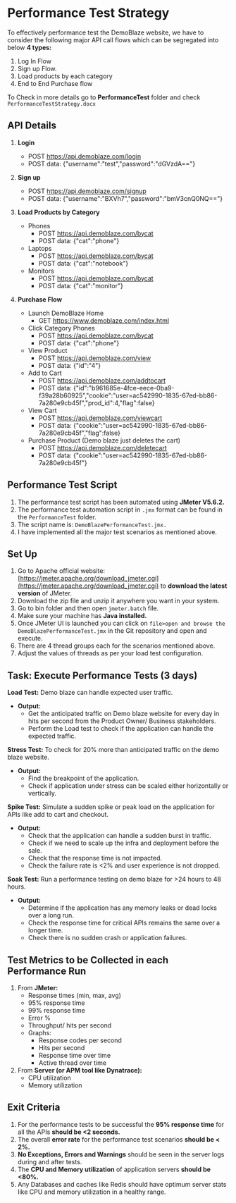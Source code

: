 # Performance Test Strategy

To effectively performance test the DemoBlaze website, we have to consider the following major API call flows which can be segregated into below **4 types:**

1. Log In Flow
2. Sign up Flow.
3. Load products by each category
4. End to End Purchase flow

To Check in more details go to **PerformanceTest** folder and check `PerformanceTestStrategy.docx`

## API Details

1. **Login**
   - POST https://api.demoblaze.com/login
   - POST data: {"username":"test","password":"dGVzdA=="}

2. **Sign up**
   - POST https://api.demoblaze.com/signup
   - POST data: {"username":"BXVh7","password":"bmV3cnQ0NQ=="}

3. **Load Products by Category**
   - Phones
     - POST https://api.demoblaze.com/bycat
     - POST data: {"cat":"phone"}
   - Laptops
     - POST https://api.demoblaze.com/bycat
     - POST data: {"cat":"notebook"}
   - Monitors
     - POST https://api.demoblaze.com/bycat
     - POST data: {"cat":"monitor"}

4. **Purchase Flow**
   - Launch DemoBlaze Home
     - GET https://www.demoblaze.com/index.html
   - Click Category Phones
     - POST https://api.demoblaze.com/bycat
     - POST data: {"cat":"phone"}
   - View Product
     - POST https://api.demoblaze.com/view
     - POST data: {"id":"4"}
   - Add to Cart
     - POST https://api.demoblaze.com/addtocart
     - POST data: {"id":"b961685e-4fce-eece-0ba9-f39a28b60925","cookie":"user=ac542990-1835-67ed-bb86-7a280e9cb45f","prod_id":4,"flag":false}
   - View Cart
     - POST https://api.demoblaze.com/viewcart
     - POST data: {"cookie":"user=ac542990-1835-67ed-bb86-7a280e9cb45f","flag":false}
   - Purchase Product (Demo blaze just deletes the cart)
     - POST https://api.demoblaze.com/deletecart
     - POST data: {"cookie":"user=ac542990-1835-67ed-bb86-7a280e9cb45f"}

## Performance Test Script

1. The performance test script has been automated using **JMeter V5.6.2.**
2. The performance test automation script in `.jmx` format can be found in the `PerformanceTest` folder.
3. The script name is: `DemoBlazePerformanceTest.jmx.`
4. I have implemented all the major test scenarios as mentioned above.

## Set Up

1. Go to Apache official website: [https://jmeter.apache.org/download_jmeter.cgi](https://jmeter.apache.org/download_jmeter.cgi) to **download the latest version** of JMeter.
2. Download the zip file and unzip it anywhere you want in your system.
3. Go to bin folder and then open `jmeter.batch` file.
4. Make sure your machine has **Java installed.**
5. Once JMeter UI is launched you can click on `file>open and browse the DemoBlazePerformanceTest.jmx` in the Git repository and open and execute.
6. There are 4 thread groups each for the scenarios mentioned above.
7. Adjust the values of threads as per your load test configuration.

## Task: Execute Performance Tests (3 days)

**Load Test:** Demo blaze can handle expected user traffic.
- **Output:**
  - Get the anticipated traffic on Demo blaze website for every day in hits per second from the Product Owner/ Business stakeholders.
  - Perform the Load test to check if the application can handle the expected traffic.

**Stress Test:** To check for 20% more than anticipated traffic on the demo blaze website.
- **Output:**
  - Find the breakpoint of the application.
  - Check if application under stress can be scaled either horizontally or vertically.

**Spike Test:** Simulate a sudden spike or peak load on the application for APIs like add to cart and checkout.
- **Output:**
  - Check that the application can handle a sudden burst in traffic.
  - Check if we need to scale up the infra and deployment before the sale.
  - Check that the response time is not impacted.
  - Check the failure rate is <2% and user experience is not dropped.

**Soak Test:** Run a performance testing on demo blaze for >24 hours to 48 hours.
- **Output:**
  - Determine if the application has any memory leaks or dead locks over a long run.
  - Check the response time for critical APIs remains the same over a longer time.
  - Check there is no sudden crash or application failures.

## Test Metrics to be Collected in each Performance Run

1. From **JMeter:**
   - Response times (min, max, avg)
   - 95% response time
   - 99% response time
   - Error %
   - Throughput/ hits per second
   - Graphs:
     - Response codes per second
     - Hits per second
     - Response time over time
     - Active thread over time
2. From **Server (or APM tool like Dynatrace):**
   - CPU utilization
   - Memory utilization

## Exit Criteria

1. For the performance tests to be successful the **95% response time** for all the APIs **should be <2 seconds.**
2. The overall **error rate** for the performance test scenarios **should be < 2%.**
3. **No Exceptions, Errors and Warnings** should be seen in the server logs during and after tests.
4. The **CPU and Memory utilization** of application servers **should be <80%.**
5. Any Databases and caches like Redis should have optimum server stats like CPU and memory utilization in a healthy range.